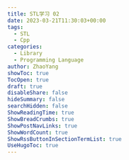```yaml
---
title: STL学习 02
date: 2023-03-21T11:30:03+00:00
tags:
  - STL
  - Cpp
categories:
  - Library
  - Programming Language
author: ZhaoYang
showToc: true
TocOpen: true
draft: true
disableShare: false
hideSummary: false
searchHidden: false
ShowReadingTime: true
ShowBreadCrumbs: true
ShowPostNavLinks: true
ShowWordCount: true
ShowRssButtonInSectionTermList: true
UseHugoToc: true
---
```



